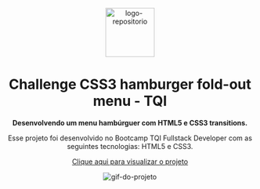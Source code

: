 <p align="center"> <img src="https://user-images.githubusercontent.com/96539606/197377915-99752e4c-cdae-4fbf-a049-43f8c2761277.png" alt="logo-repositorio" height="100" widht="100" /></center>

<h1 align="center"> Challenge CSS3 hamburger fold-out menu - TQI </h1>

<p align="center"><strong> Desenvolvendo um menu hambúrguer com HTML5 e CSS3 transitions.</strong></center>

<p align="center"> Esse projeto foi desenvolvido no  Bootcamp TQI Fullstack Developer com as seguintes tecnologias: HTML5 e CSS3.</center>
<p align="center"><a href="https://tqi-challenge-menu.vercel.app/" target="_blank">Clique aqui para visualizar o projeto</a></center>
<p align="center">
<img src="https://user-images.githubusercontent.com/96539606/199114607-2313ecc3-67e2-4326-92c1-56b75e00bf72.gif" alt="gif-do-projeto" /></center>
